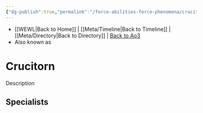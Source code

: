 ```yaml
---
{"dg-publish":true,"permalink":"/force-abilities-force-phenomena/crucitorn/"}
---
```


- [[WEWL\|Back to Home]] | [[Meta/Timeline\|Back to Timeline]] | [[Meta/Directory\|Back to Directory]] | [Back to Ao3](https://archiveofourown.org/works/19334440/chapters/45992584)
- Also known as 

# Crucitorn
Description

**Specialists**
- 